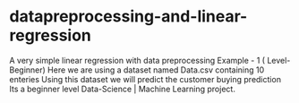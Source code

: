 # datapreprocessing-and-linear-regression
A very simple linear regression with data preprocessing Example - 1 ( Level- Beginner)
Here we are using a dataset named Data.csv containing 10 enteries
Using this dataset we will predict the customer buying prediction
Its a beginner level Data-Science | Machine Learning project.
